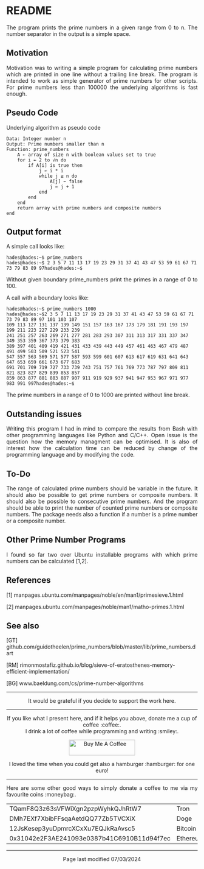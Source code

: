 # README

<p align="justify">The program prints the prime numbers in a given range from 0 to n. The number separator in the output is a simple space.</p>

## Motivation

<p align="justify">Motivation was to writing a simple program for calculating prime numbers which are printed in one line without a trailing line break. The program is intended to work as simple generator of prime numbers for other scripts. For prime numbers less than 100000 the underlying algorithms is fast enough.</p>

## Pseudo Code

<p align="justify">Underlying algorithm as pseudo code</p>

    Data: Integer number n
    Output: Prime numbers smaller than n
    Function: prime_numbers
        A ← array of size n with boolean values set to true
        for i ← 2 to √n do
            if A[i] is true then
                j ← i * i
                while j ≤ n do
                    A[j] ← false
                    j ← j + 1
                end
            end
        end    
        return array with prime numbers and composite numbers
    end
    
## Output format

<p align="justify">A simple call looks like:</p>

    hades@hades:~$ prime_numbers
    hades@hades:~$ 2 3 5 7 11 13 17 19 23 29 31 37 41 43 47 53 59 61 67 71 73 79 83 89 97hades@hades:~$

<p align="justify">Without given boundary prime_numbers print the primes in a range of 0 to 100.</p>   

<p align="justify">A call with a boundary looks like:</p>

    hades@hades:~$ prime_numbers 1000
    hades@hades:~$2 3 5 7 11 13 17 19 23 29 31 37 41 43 47 53 59 61 67 71 73 79 83 89 97 101 103 107 
    109 113 127 131 137 139 149 151 157 163 167 173 179 181 191 193 197 199 211 223 227 229 233 239
    241 251 257 263 269 271 277 281 283 293 307 311 313 317 331 337 347 349 353 359 367 373 379 383 
    389 397 401 409 419 421 431 433 439 443 449 457 461 463 467 479 487 491 499 503 509 521 523 541 
    547 557 563 569 571 577 587 593 599 601 607 613 617 619 631 641 643 647 653 659 661 673 677 683 
    691 701 709 719 727 733 739 743 751 757 761 769 773 787 797 809 811 821 823 827 829 839 853 857 
    859 863 877 881 883 887 907 911 919 929 937 941 947 953 967 971 977 983 991 997hades@hades:~$ 

<p align="justify">The prime numbers in a range of 0 to 1000 are printed without line break.</p>

## Outstanding issues

<p align="justify">Writing this program I had in mind to compare the results from Bash with other programming languages like Python and C/C++. Open issue is the question how the memory managment can be optimised. It is also of interest how the calculation time can be reduced by change of the programming language and by modifying the code.</p>

## To-Do

<p align="justify">The range of calculated prime numbers should be variable in the future. It should also be possible to get prime numbers or composite numbers. It should also be possible to consecutive prime numbers. And the program should be able to print the number of counted prime numbers or composite numbers. The package needs also a function if a number is a prime number or a composite number.</p>

## Other Prime Number Programs

<p align="justify">I found so far two over Ubuntu installable programs with which prime numbers can be calculated [1,2].</p>
    
## References

[1]    manpages.ubuntu.com/manpages/noble/en/man1/primesieve.1.html

[2]    manpages.ubuntu.com/manpages/noble/man1/matho-primes.1.html

## See also

[GT]    github.com/guidotheelen/prime_numbers/blob/master/lib/prime_numbers.dart

[RM]    rimonmostafiz.github.io/blog/sieve-of-eratosthenes-memory-efficient-implementation/

[BG]    www&#8203;.baeldung.com/cs/prime-number-algorithms

<hr width="100%" size="1">

<p align="center">
It would be grateful if you decide to support the work here.
</p>

<hr width="100%" size="1">

<p align="center">If you like what I present here, and if it helps you above, donate me a cup of coffee :coffee:.<br>I drink a lot of coffee while programming and writing  :smiley:.</p>

<p align="center">
<a href="https://www.buymeacoffee.com/zentrocdot" target="_blank"><img src="..\IMAGES\greeen-button.png" alt="Buy Me A Coffee" height="41" width="174"></a>
</p>

<p align="center">I loved the time when you could get also a hamburger :hamburger: for one euro!</p>

<hr width="100%" size="1">

<p align="justify">Here are some other good ways to simply donate a coffee to me via my favourite coins :moneybag:.</p>

<table>
  <tbody>
    <tr>
      <td>TQamF8Q3z63sVFWiXgn2pzpWyhkQJhRtW7</td>
      <td>Tron</td>
    </tr>
    <tr>
      <td>DMh7EXf7XbibFFsqaAetdQQ77Zb5TVCXiX</td>
      <td>Doge</td>
    </tr>
    <tr>
      <td>12JsKesep3yuDpmrcXCxXu7EQJkRaAvsc5</td>
      <td>Bitcoin</td>
    </tr>
    <tr>
      <td>0x31042e2F3AE241093e0387b41C6910B11d94f7ec</td>
      <td>Ethereum</td>
    </tr>
  </tbody>
</table>

<hr width="100%" size="1">

<p align="center">Page last modified 07/03/2024</p>



